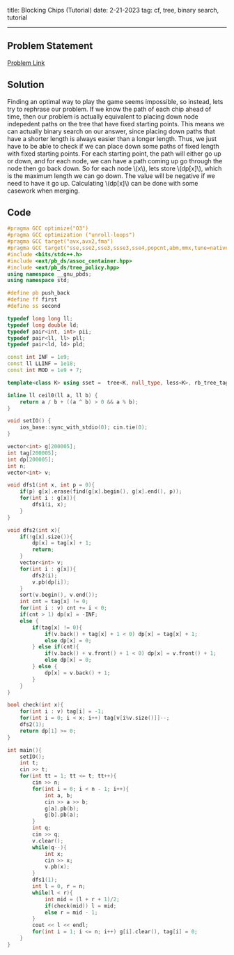 title: Blocking Chips (Tutorial)
date: 2-21-2023
tag: cf, tree, binary search, tutorial

---

## Problem Statement

[Problem Link](https://codeforces.com/contest/1795/problem/F)

## Solution

Finding an optimal way to play the game seems impossible, so instead, lets try to rephrase our problem. If we know the path of each chip ahead of time, then our problem is actually equivalent to placing down node indepedent paths on the tree that have fixed starting points. This means we can actually binary search on our answer, since placing down paths that have a shorter length is always easier than a longer length. Thus, we just have to be able to check if we can place down some paths of fixed length with fixed starting points. For each starting point, the path will either go up or down, and for each node, we can have a path coming up go through the node then go back down. So for each node \\(x\\), lets store \\(dp[x]\\), which is the maximum length we can go down. The value will be negative if we need to have it go up. Calculating \\(dp[x]\\) can be done with some casework when merging.

## Code

```c++
#pragma GCC optimize("O3")
#pragma GCC optimization ("unroll-loops")
#pragma GCC target("avx,avx2,fma")
#pragma GCC target("sse,sse2,sse3,ssse3,sse4,popcnt,abm,mmx,tune=native")
#include <bits/stdc++.h>
#include <ext/pb_ds/assoc_container.hpp>
#include <ext/pb_ds/tree_policy.hpp>
using namespace __gnu_pbds;
using namespace std;

#define pb push_back
#define ff first
#define ss second

typedef long long ll;
typedef long double ld;
typedef pair<int, int> pii;
typedef pair<ll, ll> pll;
typedef pair<ld, ld> pld;

const int INF = 1e9;
const ll LLINF = 1e18;
const int MOD = 1e9 + 7;

template<class K> using sset =  tree<K, null_type, less<K>, rb_tree_tag, tree_order_statistics_node_update>;

inline ll ceil0(ll a, ll b) {
    return a / b + ((a ^ b) > 0 && a % b);
}

void setIO() {
    ios_base::sync_with_stdio(0); cin.tie(0);
}

vector<int> g[200005];
int tag[200005];
int dp[200005];
int n;
vector<int> v;

void dfs1(int x, int p = 0){
    if(p) g[x].erase(find(g[x].begin(), g[x].end(), p));
    for(int i : g[x]){
        dfs1(i, x);
    }
}

void dfs2(int x){
    if(!g[x].size()){
        dp[x] = tag[x] + 1;
        return;
    }
    vector<int> v;
    for(int i : g[x]){
        dfs2(i);
        v.pb(dp[i]);
    }
    sort(v.begin(), v.end());
    int cnt = tag[x] != 0;
    for(int i : v) cnt += i < 0;
    if(cnt > 1) dp[x] = -INF;
    else {
        if(tag[x] != 0){
            if(v.back() + tag[x] + 1 < 0) dp[x] = tag[x] + 1;
            else dp[x] = 0;
        } else if(cnt){
            if(v.back() + v.front() + 1 < 0) dp[x] = v.front() + 1; 
            else dp[x] = 0;
        } else {
            dp[x] = v.back() + 1;
        }
    }
}

bool check(int x){
    for(int i : v) tag[i] = -1;
    for(int i = 0; i < x; i++) tag[v[i%v.size()]]--;
    dfs2(1);
    return dp[1] >= 0;
}

int main(){
    setIO();
    int t;
    cin >> t;
    for(int tt = 1; tt <= t; tt++){
        cin >> n;
        for(int i = 0; i < n - 1; i++){
            int a, b;
            cin >> a >> b;
            g[a].pb(b);
            g[b].pb(a);
        }
        int q;
        cin >> q;
        v.clear();
        while(q--){
            int x;
            cin >> x;
            v.pb(x);
        }
        dfs1(1);
        int l = 0, r = n;
        while(l < r){
            int mid = (l + r + 1)/2;
            if(check(mid)) l = mid;
            else r = mid - 1;
        }
        cout << l << endl;
        for(int i = 1; i <= n; i++) g[i].clear(), tag[i] = 0;
    }
}
```